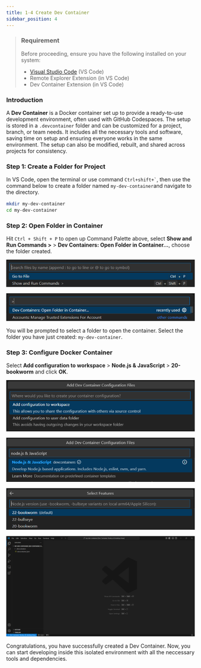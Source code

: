 ```yaml
---
title: 1-4 Create Dev Container
sidebar_position: 4
---
```


> ### Requirement
> Before proceeding, ensure you have the following installed on your system:
> - [Visual Studio Code](https://code.visualstudio.com/Download) (VS Code)
> - Remote Explorer  Extension (in VS Code)
> - Dev Container Extension (in VS Code)

### Introduction
A **Dev Container** is a Docker container set up to provide a ready-to-use development environment, often used with GitHub Codespaces. The setup is stored in a `.devcontainer` folder and can be customized for a project, branch, or team needs. It includes all the necessary tools and software, saving time on setup and ensuring everyone works in the same environment. The setup can also be modified, rebuilt, and shared across projects for consistency.

### Step 1: Create a Folder for Project
In VS Code, open the terminal or use command `` Ctrl+shift+` ``, then use the command below to create a folder named `my-dev-container`and navigate to the directory.

```bash
mkdir my-dev-container
cd my-dev-container
```

### Step 2: Open Folder in Container
Hit `Ctrl + Shift + P` to open up Command Palette above, select **Show and Run Commands >** > **Dev Containers: Open Folder in Container...**, choose the folder created.

![alt text](./img/1-10.png)

![alt text](./img/1-11.png)

You will be prompted to select a folder to open the container. Select the folder you have just created: `my-dev-container`.

### Step 3: Configure Docker Container
Select **Add configuration to workspace** > **Node.js & JavaScript** > **20-bookworm** and click **OK**.

![alt text](./img/1-12.png)

![alt text](./img/1-13.png)

![alt text](./img/1-14.png)

![alt text](./img/1-15.png)

Congratulations, you have successfully created a Dev Container. Now, you can start developing inside this isolated environment with all the neccessary tools and dependencies.